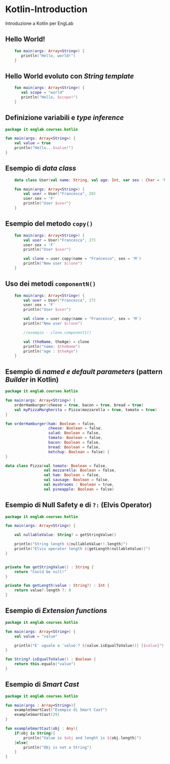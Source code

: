 # Kotlin-Introduction
Introduzione a Kotlin per EngLab

## Hello World!

```kotlin
    fun main(args: Array<String>) {
       println("Hello, world!")
    }
```

## Hello World evoluto con *String template*

```kotlin
    fun main(args: Array<String>) {
       val scope = "world"
       println("Hello, $scope!")
    }
```
    
## Definizione variabili e *type inference*

```kotlin
package it.englab.courses.kotlin

fun main(args: Array<String>) {
    val value = true
    println("Hello...$value!")
}
```

## Esempio di *data class*

```kotlin
    data class User(val name: String, val age: Int, var sex : Char = 'M' )

    fun main(args: Array<String>) {
        val user = User("Francesca", 29)
        user.sex = 'F'
        println("User $user")
    }
```

## Esempio del metodo `copy()`

```kotlin
    fun main(args: Array<String>) {
        val user = User("Francesca", 27)
        user.sex = 'F'
        println("User $user")

        val clone = user.copy(name = "Francesco", sex = 'M')
        println("New user $clone")
    }
```

## Uso dei metodi `componentN()`

```kotlin
    fun main(args: Array<String>) {
        val user = User("Francesca", 27)
        user.sex = 'F'
        println("User $user")

        val clone = user.copy(name = "Francesco", sex = 'M')
        println("New user $clone")

        //esempio - clone.component1()

        val (theName, theAge) = clone
        println("name: $theName")
        println("age : $theAge")
    }
```

## Esempio di *named e default parameters* (pattern *Builder* in Kotlin)

```kotlin
package it.englab.courses.kotlin

fun main(args: Array<String>) {
    orderHamburger(cheese = true, bacon = true, bread = true)
    val myPizzaMargherita = Pizza(mozzarella = true, tomato = true)
}

fun orderHamburger(ham: Boolean = false,
                   cheese: Boolean = false,
                   salad: Boolean = false,
                   tomato: Boolean = false,
                   bacon: Boolean = false,
                   bread: Boolean = false,
                   ketchup: Boolean = false) {
}

data class Pizza(val tomato: Boolean = false,
                 val mozzarella: Boolean = false,
                 val ham: Boolean = false,
                 val sausage: Boolean = false,
                 val mushrooms : Boolean = true,
                 val pineapple: Boolean = false)
```

## Esempio di Null Safety e di `?:` (Elvis Operator)

```kotlin
package it.englab.courses.kotlin

fun main(args: Array<String>) {

    val nullableValue: String? = getStringValue()

    println("String length ${nullableValue!!.length}")
    println("Elvis operator length ${getLength(nullableValue)}")
}


private fun getStringValue() : String {
    return "Could be null!"
}

private fun getLength(value : String?) : Int {
    return value?.length ?: 0
}
```

## Esempio di *Extension functions*

```kotlin
package it.englab.courses.kotlin

fun main(args: Array<String>) {
    val value = "value"

    println("E' uguale a 'value'? ${value.isEqualToValue()} [$value]")
}

fun String?.isEqualToValue() : Boolean {
    return this.equals("value")
}
```

## Esempio di *Smart Cast*
```kotlin
package it.englab.courses.kotlin

fun main(args : Array<String>){
    exampleSmartCast("Esempio di Smart Cast")
    exampleSmartCast(29)
}

fun exampleSmartCast(obj : Any){
    if(obj is String){
        println("Value is $obj and lenght is ${obj.length}")
    }else{
        println("Obj is not a String")
    }
}
```

